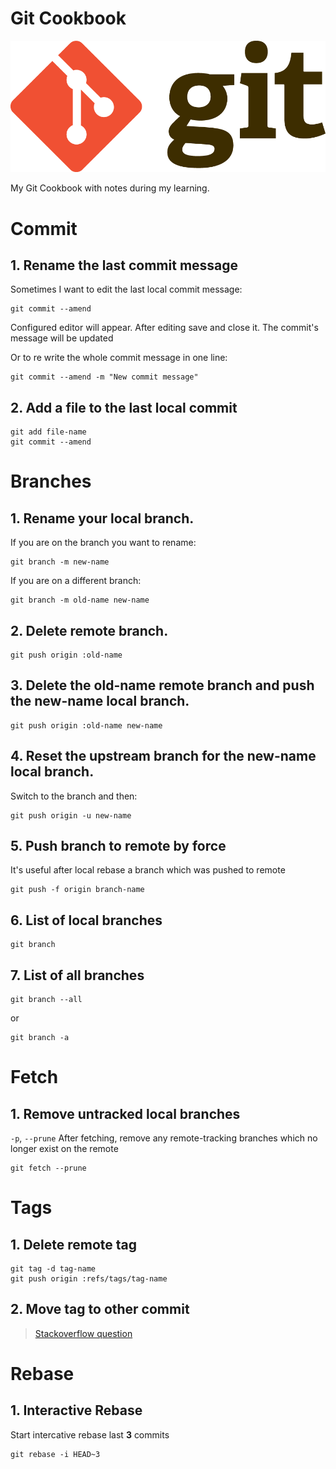 # Git Cookbook

<p align="center">
  <img src="/assets/git-logo.png" alt="Git logo">
</p>

My Git Cookbook with notes during my learning.

# Commit

## 1. Rename the last commit message

Sometimes I want to edit the last local commit message:

```
git commit --amend
```

Configured editor will appear. After editing save and close it. The commit's message will be updated

Or to re write the whole commit message in one line:

```
git commit --amend -m "New commit message"
```

## 2. Add a file to the last local commit

```
git add file-name
git commit --amend
```

# Branches

## 1. Rename your local branch.

If you are on the branch you want to rename:

```
git branch -m new-name
```

If you are on a different branch:

```
git branch -m old-name new-name
```

## 2. Delete remote branch.

```
git push origin :old-name
```

## 3. Delete the old-name remote branch and push the new-name local branch.

```
git push origin :old-name new-name
```

## 4. Reset the upstream branch for the new-name local branch.

Switch to the branch and then:

```
git push origin -u new-name
```

## 5. Push branch to remote by force

It's useful after local rebase a branch which was pushed to remote

```
git push -f origin branch-name
```

## 6. List of local branches

```
git branch
```

## 7. List of all branches

```
git branch --all
```

or

```
git branch -a
```

# Fetch

## 1. Remove untracked local branches

`-p`, `--prune` After fetching, remove any remote-tracking branches which no longer exist on the remote

```
git fetch --prune
```

# Tags

## 1. Delete remote tag

```
git tag -d tag-name
git push origin :refs/tags/tag-name
```

## 2. Move tag to other commit

> [Stackoverflow question](http://stackoverflow.com/questions/25849019/move-tag-one-commit-ahead)

# Rebase

## 1. Interactive Rebase

Start intercative rebase last **3** commits

```
git rebase -i HEAD~3
```
